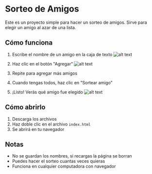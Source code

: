 # Sorteo de Amigos

Este es un proyecto simple para hacer un sorteo de amigos. Sirve para elegir un amigo al azar de una lista.

## Cómo funciona

1. Escribe el nombre de un amigo en la caja de texto
![alt text](image.png)
2. Haz clic en el botón "Agregar"
![alt text](image-1.png)
3. Repite para agregar más amigos

4. Cuando tengas todos, haz clic en "Sortear amigo"
5. ¡Listo! Verás qué amigo fue elegido
![alt text](image-2.png)



## Cómo abrirlo

1. Descarga los archivos
2. Haz doble clic en el archivo `index.html`
3. Se abrirá en tu navegador

## Notas

- No se guardan los nombres, si recargas la página se borran
- Puedes hacer el sorteo cuantas veces quieras
- Funciona en cualquier computadora con navegador
